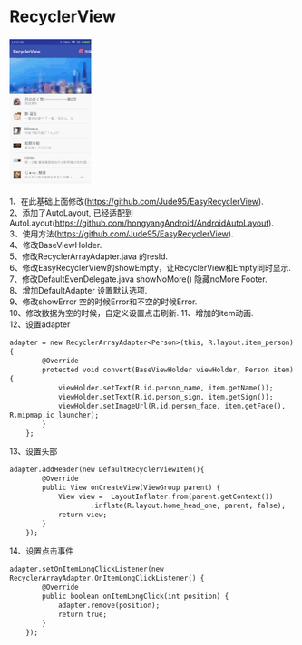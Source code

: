 # RecyclerView
###            ![](/screen/RecyclerView.gif) <br>

1、在此基础上面修改(https://github.com/Jude95/EasyRecyclerView).  
2、添加了AutoLayout, 已经适配到AutoLayout(https://github.com/hongyangAndroid/AndroidAutoLayout).  
3、使用方法(https://github.com/Jude95/EasyRecyclerView).  
4、修改BaseViewHolder.  
5、修改RecyclerArrayAdapter.java 的resId.  
6、修改EasyRecyclerView的showEmpty，让RecyclerView和Empty同时显示.  
7、修改DefaultEvenDelegate.java showNoMore() 隐藏noMore Footer.  
8、增加DefaultAdapter  设置默认选项.  
9、修改showError 空的时候Error和不空的时候Error.  
10、修改数据为空的时候，自定义设置点击刷新. 
11、增加的item动画. <br>
12、设置adapter
    
    adapter = new RecyclerArrayAdapter<Person>(this, R.layout.item_person){
            @Override
            protected void convert(BaseViewHolder viewHolder, Person item) {
                viewHolder.setText(R.id.person_name, item.getName());
                viewHolder.setText(R.id.person_sign, item.getSign());
                viewHolder.setImageUrl(R.id.person_face, item.getFace(), R.mipmap.ic_launcher);
            }
        };
    
13、设置头部
    
    adapter.addHeader(new DefaultRecyclerViewItem(){
            @Override
            public View onCreateView(ViewGroup parent) {
                View view =  LayoutInflater.from(parent.getContext())
                        .inflate(R.layout.home_head_one, parent, false);
                return view;
            }
        });
14、设置点击事件
    
    adapter.setOnItemLongClickListener(new RecyclerArrayAdapter.OnItemLongClickListener() {
            @Override
            public boolean onItemLongClick(int position) {
                adapter.remove(position);
                return true;
            }
        });

